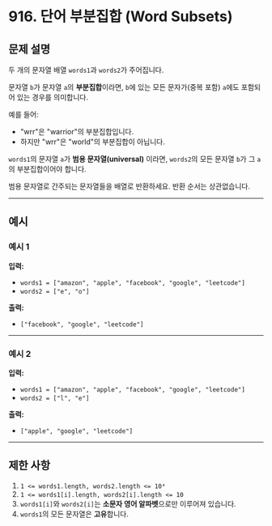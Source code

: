 # 916. 단어 부분집합 (Word Subsets)

## 문제 설명
두 개의 문자열 배열 `words1`과 `words2`가 주어집니다.

문자열 `b`가 문자열 `a`의 **부분집합**이라면, `b`에 있는 모든 문자가(중복 포함) `a`에도 포함되어 있는 경우를 의미합니다.

예를 들어:
- "wrr"은 "warrior"의 부분집합입니다.
- 하지만 "wrr"은 "world"의 부분집합이 아닙니다.

`words1`의 문자열 `a`가 **범용 문자열(universal)** 이라면, `words2`의 모든 문자열 `b`가 그 `a`의 부분집합이어야 합니다.

범용 문자열로 간주되는 문자열들을 배열로 반환하세요. 반환 순서는 상관없습니다.

---

## 예시

### 예시 1
**입력:**
- `words1 = ["amazon", "apple", "facebook", "google", "leetcode"]`
- `words2 = ["e", "o"]`

**출력:**
- `["facebook", "google", "leetcode"]`

---

### 예시 2
**입력:**
- `words1 = ["amazon", "apple", "facebook", "google", "leetcode"]`
- `words2 = ["l", "e"]`

**출력:**
- `["apple", "google", "leetcode"]`

---

## 제한 사항
1. `1 <= words1.length, words2.length <= 10⁴`
2. `1 <= words1[i].length, words2[i].length <= 10`
3. `words1[i]`와 `words2[i]`는 **소문자 영어 알파벳**으로만 이루어져 있습니다.
4. `words1`의 모든 문자열은 **고유**합니다.